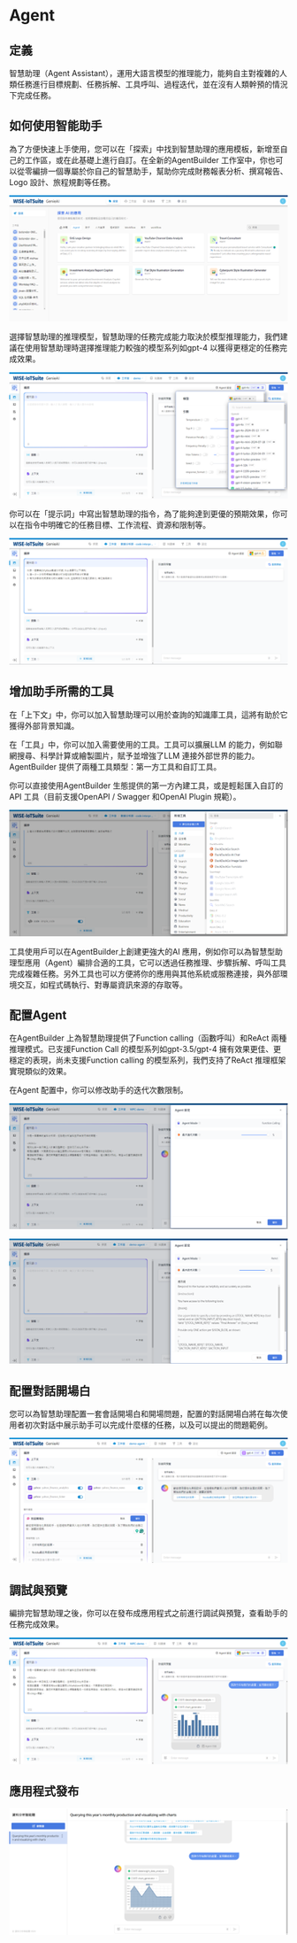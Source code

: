 # Agent

## 定義

智慧助理（Agent Assistant），運用大語言模型的推理能力，能夠自主對複雜的人類任務進行目標規劃、任務拆解、工具呼叫、過程迭代，並在沒有人類幹預的情況下完成任務。

## 如何使用智能助手

為了方便快速上手使用，您可以在「探索」中找到智慧助理的應用模板，新增至自己的工作區，或在此基礎上進行自訂。在全新的AgentBuilder 工作室中，你也可以從零編排一個專屬於你自己的智慧助手，幫助你完成財務報表分析、撰寫報告、Logo 設計、旅程規劃等任務。

![智慧助理應用模板](/建構/images/智慧助理應用模板.png)

選擇智慧助理的推理模型，智慧助理的任務完成能力取決於模型推理能力，我們建議在使用智慧助理時選擇推理能力較強的模型系列如gpt-4 以獲得更穩定的任務完成效果。

![智慧助理的推理模型](/建構/images/智慧助理的推理模型.png)

你可以在「提示詞」中寫出智慧助理的指令，為了能夠達到更優的預期效果，你可以在指令中明確它的任務目標、工作流程、資源和限制等。

![智慧助理提示詞](/建構/images/智慧助理提示詞.png)

## 增加助手所需的工具
在「上下文」中，你可以加入智慧助理可以用於查詢的知識庫工具，這將有助於它獲得外部背景知識。

在「工具」中，你可以加入需要使用的工具。工具可以擴展LLM 的能力，例如聯網搜尋、科學計算或繪製圖片，賦予並增強了LLM 連接外部世界的能力。 AgentBuilder 提供了兩種工具類型：第一方工具和自訂工具。

你可以直接使用AgentBuilder 生態提供的第一方內建工具，或是輕鬆匯入自訂的API 工具（目前支援OpenAPI / Swagger 和OpenAI Plugin 規範）。

![加入工具](/建構/images/加入工具.png)

工具使用戶可以在AgentBuilder上創建更強大的AI 應用，例如你可以為智慧型助理型應用（Agent）編排合適的工具，它可以透過任務推理、步驟拆解、呼叫工具完成複雜任務。另外工具也可以方便將你的應用與其他系統或服務連接，與外部環境交互，如程式碼執行、對專屬資訊來源的存取等。

## 配置Agent
在AgentBuilder 上為智慧助理提供了Function calling（函數呼叫）和ReAct 兩種推理模式。已支援Function Call 的模型系列如gpt-3.5/gpt-4 擁有效果更佳、更穩定的表現，尚未支援Function calling 的模型系列，我們支持了ReAct 推理框架實現類似的效果。

在Agent 配置中，你可以修改助手的迭代次數限制。

![助手迭代次數](/建構/images/助手迭代次數.png)

![ReAct模式](/建構/images/ReAct模式.png)

## 配置對話開場白
您可以為智慧助理配置一套會話開場白和開場問題，配置的對話開場白將在每次使用者初次對話中展示助手可以完成什麼樣的任務，以及可以提出的問題範例。

![agent配置對話開場白](/建構/images/agent配置對話開場白.png)

## 調試與預覽
編排完智慧助理之後，你可以在發布成應用程式之前進行調試與預覽，查看助手的任務完成效果。

![agent調試與預覽](/建構/images/agent調試與預覽.png)

## 應用程式發布

![agent應用程式發布](/建構/images/agent應用程式發布.png)
